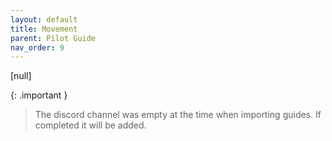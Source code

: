 ```yaml
---
layout: default
title: Movement
parent: Pilot Guide
nav_order: 9
---
```


[null]

{: .important }
> The discord channel was empty at the time when importing guides. If completed it will be added.